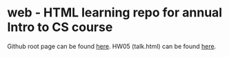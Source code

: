 # web - HTML learning repo for annual Intro to CS course
Github root page can be found [here](https://anthonyqsun.github.io/web/).
HW05 (talk.html) can be found [here](https://anthonyqsun.github.io/web/talk.html).
